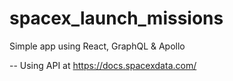 # spacex_launch_missions
Simple app using React, GraphQL &amp; Apollo

-- Using API at https://docs.spacexdata.com/